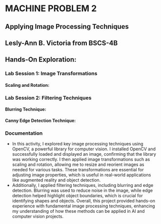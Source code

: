 # **MACHINE PROBLEM 2**
##  Applying Image Processing Techniques

## **Lesly-Ann B. Victoria from BSCS-4B**

## **Hands-On Exploration:**

### **Lab Session 1: Image Transformations**
#### **Scaling and Rotation:**

### **Lab Session 2: Filtering Techniques**
#### **Blurring Technique:**
#### **Canny Edge Detection Technique:**

### **Documentation**
- In this activity, I explored key image processing techniques using OpenCV, a powerful library for computer vision. I installed OpenCV and successfully loaded and displayed an image, confirming that the library was working correctly. I then applied image transformations such as scaling and rotation, allowing me to resize and reorient images as needed for various tasks. These transformations are essential for adjusting image properties, which is useful in real-world applications like augmented reality and object detection.
- Additionally, I applied filtering techniques, including blurring and edge detection. Blurring was used to reduce noise in the image, while edge detection helped highlight object boundaries, which is crucial for identifying shapes and objects. Overall, this project provided hands-on experience with fundamental image processing techniques, enhancing my understanding of how these methods can be applied in AI and computer vision projects.
